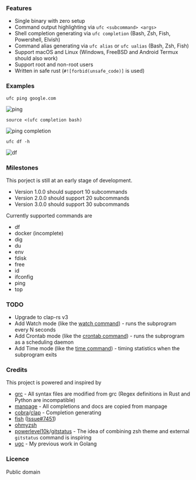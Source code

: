 ### Features

* Single binary with zero setup
* Command output highlighting via `ufc <subcommand> <args>`
* Shell completion generating via `ufc completion` (Bash, Zsh, Fish, Powershell, Elvish)
* Command alias generating via `ufc alias` or `ufc ualias` (Bash, Zsh, Fish)
* Support macOS and Linux (Windows, FreeBSD and Android Termux should also work)
* Support root and non-root users
* Written in safe rust (`#![forbid(unsafe_code)]` is used)

### Examples

`ufc ping google.com`

![ping](https://i.imgur.com/tmjoQa0.png)

`source <(ufc completion bash)`

![ping completion](https://i.imgur.com/mlV1zuR.png)

`ufc df -h`

![df](https://i.imgur.com/0OP1hbW.png)

### Milestones

This porject is still at an early stage of development.

* Version 1.0.0 should support 10 subcommands
* Version 2.0.0 should support 20 subcommands
* Version 3.0.0 should support 30 subcommands

Currently supported commands are

* df
* docker (incomplete)
* dig
* du
* env
* fdisk
* free
* id
* ifconfig
* ping
* top

### TODO

* Upgrade to clap-rs v3
* Add Watch mode (like the [watch command](https://en.wikipedia.org/wiki/Watch_(command))) - runs the subprogram every N seconds
* Add Crontab mode (like the [crontab command](https://en.wikipedia.org/wiki/Cron)) - runs the subprogram as a scheduling daemon
* Add Time mode (like the [time command](https://en.wikipedia.org/wiki/Time_(Unix))) - timing statistics when the subprogram exits

### Credits

This project is powered and inspired by

* [grc](https://github.com/garabik/grc) - All syntax files are modified from grc (Regex definitions in Rust and Python are incompatible)
* [manpage](https://en.wikipedia.org/wiki/Man_page) - All completions and docs are copied from manpage
* [cobra](https://github.com/spf13/cobra)/[clap](https://github.com/clap-rs/clap) - Completion generating
* [fish](https://github.com/fish-shell/fish-shell) ([Issue#7451](https://github.com/fish-shell/fish-shell/issues/7451))
* [ohmyzsh](https://github.com/ohmyzsh/ohmyzsh)
* [powerlevel10k](https://github.com/romkatv/powerlevel10k)/[gitstatus](https://github.com/romkatv/gitstatus) - The idea of combining zsh theme and external `gitstatus` command is inspiring
* [ugc](https://github.com/joeky888/ugc) - My previous work in Golang

### Licence

Public domain